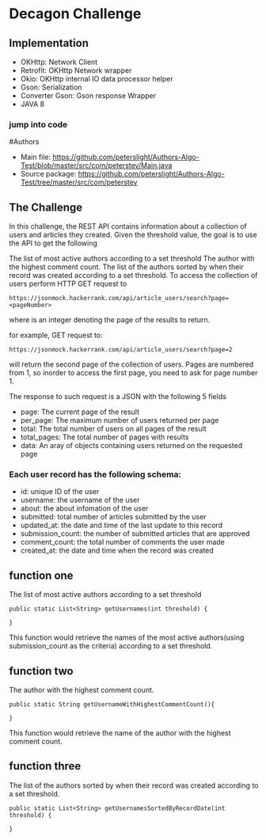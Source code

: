 # Decagon Challenge

## Implementation
* OKHttp: Network Client
* Retrofit: OKHttp Network wrapper
* Okio: OKHttp internal IO data processor helper
* Gson: Serialization
* Converter Gson: Gson response Wrapper
* JAVA 8

### jump into code
#Authors
* Main file: https://github.com/peterslight/Authors-Algo-Test/blob/master/src/com/peterstev/Main.java
* Source package: https://github.com/peterslight/Authors-Algo-Test/tree/master/src/com/peterstev

## The Challenge

In this challenge, the REST API contains information about a collection of users and articles they created. Given the threshold value, the goal is to use the API to get the following

The list of most active authors according to a set threshold
The author with the highest comment count.
The list of the authors sorted by when their record was created according to a set threshold.
To access the collection of users perform HTTP GET request to

    https://jsonmock.hackerrank.com/api/article_users/search?page=<pageNumber>
    
 where is an integer denoting the page of the results to return.

for example, GET request to:

    https://jsonmock.hackerrank.com/api/article_users/search?page=2
will return the second page of the collection of users. Pages are numbered from 1, so inorder to access the first page, you need to ask for page number 1.

The response to such request is a JSON with the following 5 fields

* page: The current page of the result
* per_page: The maximum number of users returned per page
* total: The total number of users on all pages of the result
* total_pages: The total number of pages with results
* data: An aray of objects containing users returned on the requested page

### Each user record has the following schema:

* id: unique ID of the user
* username: the username of the user
* about: the about infomation of the user
* submitted: total number of articles submitted by the user
* updated_at: the date and time of the last update to this record
* submission_count: the number of submitted articles that are approved
* comment_count: the total number of comments the user made
* created_at: the date and time when the record was created


## function one

The list of most active authors according to a set threshold

    public static List<String> getUsernames(int threshold) {

    }

This function would retrieve the names of the most active authors(using submission_count as the criteria) according to a set threshold.

## function two

The author with the highest comment count.

    public static String getUsernameWithHighestCommentCount(){

    }
This function would retrieve the name of the author with the highest comment count.

## function three

The list of the authors sorted by when their record was created according to a set threshold.

    public static List<String> getUsernamesSortedByRecordDate(int threshold) {

    }
